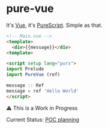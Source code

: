 # pure-vue
It's [Vue](https://vuejs.org/), it's [PureScript](https://www.purescript.org/). Simple as that.

```html
<!-- Main.vue -->
<template>
  <div>{{message}}</div>
<template>

<script setup lang="purs">
import Prelude
import PureVue (ref)

message :: Ref
message = ref 'Hello World'
</script>
```

⚠️ This is a Work in Progress

Current Status: [POC planning](https://github.com/klarkc/pure-vue/issues/2)

